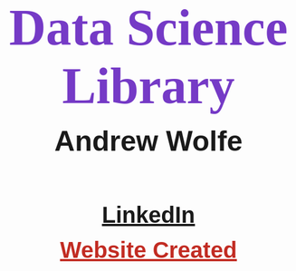 <h1 id="library">Data Science Library</h1>

<br>

<h1 id="name">Andrew Wolfe</h1>

<br><br><br>

<h1 id="linkedin"><a href="https://www.linkedin.com/in/akwolfe/" target="_blank">LinkedIn</a></h1>

<br>

<h1 id="website"><a id="website" href="https://roctober92.github.io" target="_blank">Website Created</a></h1>




<style>
@import url('https://fonts.googleapis.com/css?family=Bitter');
@import url('https://fonts.googleapis.com/css?family=Fjalla+One');
@import url('https://fonts.googleapis.com/css?family=Nanum+Gothic');
@import url('https://fonts.googleapis.com/css?family=Quicksand');
#library{
margin: auto;
text-align: center;
font-size: 90px;
color: #753AC6;
font-family: 'Bitter', serif;
}
#name{
margin: auto;
text-align: center;
font-size: 50px;
font-family: 'Fjalla One', sans-serif;
}
#linkedin{
margin: auto;
text-align: center;
font-size: 40px;
font-family: 'Nanum Gothic', sans-serif;
color: #0077B5;
}
#website{
margin: auto;
text-align: center;
font-size: 40px;
font-family: 'Quicksand', sans-serif;
color: #C22C23;
}
</style>